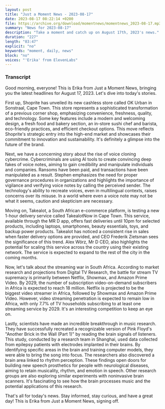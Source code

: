 ```yaml
---
layout: post
title: "Just a Moment News - 2023-08-17"
date: 2023-08-17 08:22:14 +0200
file: https://archive.org/download/momentnews/momentnews_2023-08-17.mp3
summary: "News for 2023-08-17"
description: "Take a moment and catch up on August 17th, 2023's news."
duration: "227"
length: "03:47"
explicit: "no"
keywords: "moment, daily, news"
block: "no"
voices: "'Erika' from ElevenLabs"
---
```


### Transcript

Good morning, everyone! This is Erika from Just a Moment News, bringing you the latest headlines for August 17, 2023. Let's dive into today's stories.

First up, Shoprite has unveiled its new cashless store called OK Urban in Sonstraal, Cape Town. This store represents a sophisticated transformation of a previous corner shop, emphasizing convenience, freshness, quality, and technology. Some key features include a modern and welcoming design, a fresh food and bakery section, an in-store sushi chef and barista, eco-friendly practices, and efficient checkout options. This move reflects Shoprite's strategic entry into the high-end market and showcases their commitment to innovation and sustainability. It's definitely a glimpse into the future of the brand.

Next, we have a concerning story about the rise of voice cloning cybercrime. Cybercriminals are using AI tools to create convincing deep fakes of voice notes, aiming to gain credibility and manipulate individuals and companies. Ransoms have been paid, and transactions have been manipulated as a result. Stephen emphasizes the need for proper governance procedures in organizations and highlights the importance of vigilance and verifying voice notes by calling the perceived sender. The technology's ability to recreate voices, even in multilingual contexts, raises concerns over its misuse. In a world where even a voice note may not be what it seems, caution and skepticism are necessary.

Moving on, Takealot, a South African e-commerce platform, is testing a new 1-hour delivery service called TakealotNow in Cape Town. This service, available through the MR D app, offers fast deliveries until 10pm for selected products, including laptops, smartphones, beauty essentials, toys, and backup power products. Takealot has noticed a consistent rise in sales when faster delivery options are provided, and CEO Frederik Zietsman sees the significance of this trend. Alex Wörz, Mr D CEO, also highlights the potential for scaling this service across the country using their existing network. The service is expected to expand to the rest of the city in the coming months.

Now, let's talk about the streaming war in South Africa. According to market research and projections from Digital TV Research, the battle for stream TV supremacy is primarily between Netflix, Showmax, and Amazon Prime Video. By 2029, the number of subscription video-on-demand subscribers in Africa is expected to reach 18 million. Netflix is projected to be the biggest video streamer in Africa, followed by Showmax and Amazon Prime Video. However, video streaming penetration is expected to remain low in Africa, with only 7.7% of TV households subscribing to at least one streaming service by 2029. It's an interesting competition to keep an eye on.

Lastly, scientists have made an incredible breakthrough in music research. They have successfully recreated a recognizable version of Pink Floyd's "Another Brick in the Wall (Part 1)" by reading the brain signals of listeners. This study, conducted by a research team in Shanghai, used data collected from epilepsy patients with electrodes implanted in their brains. By identifying specific areas in the brain and training computer models, they were able to bring the song into focus. The researchers also discovered a brain area linked to rhythm perception. These findings open doors for building new speech prosthetics for people with neurological diseases, aiming to retain musicality, rhythm, and emotion in speech. Other research groups are also exploring similar experiments with noninvasive brain scanners. It's fascinating to see how the brain processes music and the potential applications of this research.

That's all for today's news. Stay informed, stay curious, and have a great day! This is Erika from Just a Moment News, signing off.
